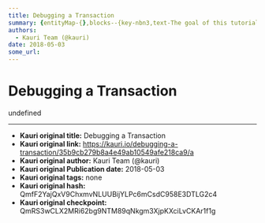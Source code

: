 ```yaml
---
title: Debugging a Transaction
summary: {entityMap-{},blocks--{key-nbn3,text-The goal of this tutorial is to explain how to debug transaction using Remix.,type-unstyled,depth-0,inlineStyleRanges-,entityRanges-,data-{}},{key-9ic67,text-,type-unstyled,depth-0,inlineStyleRanges-,entityRanges-,data-{}},{key-128sl,text-Start debugging,type-unstyled,depth-0,inlineStyleRanges--{offset-0,length-15,style-BOLD-,entityRanges-,data-{}},{key-aib9u,text-,type-unstyled,depth-0,inlineStyleRanges-,entityRanges-,data-{}},{key-6c22d,text-There are two d
authors:
  - Kauri Team (@kauri)
date: 2018-05-03
some_url: 
---
```


# Debugging a Transaction


undefined


---

- **Kauri original title:** Debugging a Transaction
- **Kauri original link:** https://kauri.io/debugging-a-transaction/35b9cb279b8a4e49ab10549afe218ca9/a
- **Kauri original author:** Kauri Team (@kauri)
- **Kauri original Publication date:** 2018-05-03
- **Kauri original tags:** none
- **Kauri original hash:** QmfF2YajQxV9ChxmvNLUUBijYLPc6mCsdC958E3DTLG2c4
- **Kauri original checkpoint:** QmRS3wCLX2MRi62bg9NTM89qNkgm3XjpKXciLvCKAr1f1g



